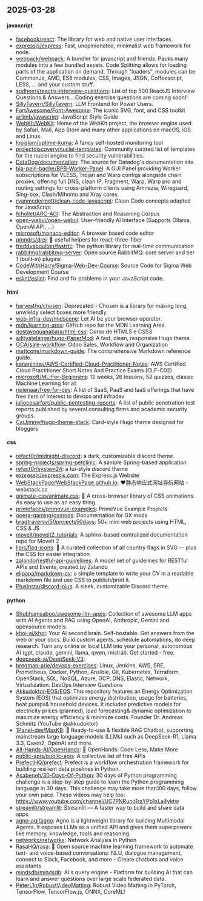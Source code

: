 ## 2025-03-28

#### javascript
* [facebook/react](https://github.com/facebook/react): The library for web and native user interfaces.
* [expressjs/express](https://github.com/expressjs/express): Fast, unopinionated, minimalist web framework for node.
* [webpack/webpack](https://github.com/webpack/webpack): A bundler for javascript and friends. Packs many modules into a few bundled assets. Code Splitting allows for loading parts of the application on demand. Through "loaders", modules can be CommonJs, AMD, ES6 modules, CSS, Images, JSON, Coffeescript, LESS, ... and your custom stuff.
* [sudheerj/reactjs-interview-questions](https://github.com/sudheerj/reactjs-interview-questions): List of top 500 ReactJS Interview Questions & Answers....Coding exercise questions are coming soon!!
* [SillyTavern/SillyTavern](https://github.com/SillyTavern/SillyTavern): LLM Frontend for Power Users.
* [FortAwesome/Font-Awesome](https://github.com/FortAwesome/Font-Awesome): The iconic SVG, font, and CSS toolkit
* [airbnb/javascript](https://github.com/airbnb/javascript): JavaScript Style Guide
* [WebKit/WebKit](https://github.com/WebKit/WebKit): Home of the WebKit project, the browser engine used by Safari, Mail, App Store and many other applications on macOS, iOS and Linux.
* [louislam/uptime-kuma](https://github.com/louislam/uptime-kuma): A fancy self-hosted monitoring tool
* [projectdiscovery/nuclei-templates](https://github.com/projectdiscovery/nuclei-templates): Community curated list of templates for the nuclei engine to find security vulnerabilities.
* [DataDog/documentation](https://github.com/DataDog/documentation): The source for Datadog's documentation site.
* [bia-pain-bache/BPB-Worker-Panel](https://github.com/bia-pain-bache/BPB-Worker-Panel): A GUI Panel providing Worker subscriptions for VLESS, Trojan and Warp configs alongside chain proxies, offering full DNS, clean IP, Fragment, Warp, Warp pro and routing settings for cross-platform clients using Amnezia, Wireguard, Sing-box, Clash/Mihomo and Xray cores.
* [ryanmcdermott/clean-code-javascript](https://github.com/ryanmcdermott/clean-code-javascript): Clean Code concepts adapted for JavaScript
* [fchollet/ARC-AGI](https://github.com/fchollet/ARC-AGI): The Abstraction and Reasoning Corpus
* [open-webui/open-webui](https://github.com/open-webui/open-webui): User-friendly AI Interface (Supports Ollama, OpenAI API, ...)
* [microsoft/monaco-editor](https://github.com/microsoft/monaco-editor): A browser based code editor
* [pmndrs/drei](https://github.com/pmndrs/drei): 🥉 useful helpers for react-three-fiber
* [freddyaboulton/fastrtc](https://github.com/freddyaboulton/fastrtc): The python library for real-time communication
* [rabbitmq/rabbitmq-server](https://github.com/rabbitmq/rabbitmq-server): Open source RabbitMQ: core server and tier 1 (built-in) plugins
* [CodeWithHarry/Sigma-Web-Dev-Course](https://github.com/CodeWithHarry/Sigma-Web-Dev-Course): Source Code for Sigma Web Development Course
* [eslint/eslint](https://github.com/eslint/eslint): Find and fix problems in your JavaScript code.

#### html
* [harvesthq/chosen](https://github.com/harvesthq/chosen): Deprecated - Chosen is a library for making long, unwieldy select boxes more friendly.
* [web-infra-dev/midscene](https://github.com/web-infra-dev/midscene): Let AI be your browser operator.
* [mdn/learning-area](https://github.com/mdn/learning-area): GitHub repo for the MDN Learning Area.
* [gustavoguanabara/html-css](https://github.com/gustavoguanabara/html-css): Curso de HTML5 e CSS3
* [adityatelange/hugo-PaperMod](https://github.com/adityatelange/hugo-PaperMod): A fast, clean, responsive Hugo theme.
* [OCA/sale-workflow](https://github.com/OCA/sale-workflow): Odoo Sales, Workflow and Organization
* [mattcone/markdown-guide](https://github.com/mattcone/markdown-guide): The comprehensive Markdown reference guide.
* [kananinirav/AWS-Certified-Cloud-Practitioner-Notes](https://github.com/kananinirav/AWS-Certified-Cloud-Practitioner-Notes): AWS Certified Cloud Practitioner Short Notes And Practice Exams (CLF-C02)
* [microsoft/ML-For-Beginners](https://github.com/microsoft/ML-For-Beginners): 12 weeks, 26 lessons, 52 quizzes, classic Machine Learning for all
* [ripienaar/free-for-dev](https://github.com/ripienaar/free-for-dev): A list of SaaS, PaaS and IaaS offerings that have free tiers of interest to devops and infradev
* [juliocesarfort/public-pentesting-reports](https://github.com/juliocesarfort/public-pentesting-reports): A list of public penetration test reports published by several consulting firms and academic security groups.
* [CaiJimmy/hugo-theme-stack](https://github.com/CaiJimmy/hugo-theme-stack): Card-style Hugo theme designed for bloggers

#### css
* [refact0r/midnight-discord](https://github.com/refact0r/midnight-discord): a dark, customizable discord theme.
* [spring-projects/spring-petclinic](https://github.com/spring-projects/spring-petclinic): A sample Spring-based application
* [refact0r/system24](https://github.com/refact0r/system24): a tui-style discord theme
* [expressjs/expressjs.com](https://github.com/expressjs/expressjs.com): The Express.js Website
* [WebStackPage/WebStackPage.github.io](https://github.com/WebStackPage/WebStackPage.github.io): ❤️静态响应式网址导航网站 - webstack.cc
* [animate-css/animate.css](https://github.com/animate-css/animate.css): 🍿 A cross-browser library of CSS animations. As easy to use as an easy thing.
* [primefaces/primevue-examples](https://github.com/primefaces/primevue-examples): PrimeVue Example Projects
* [opera-gaming/gxmods](https://github.com/opera-gaming/gxmods): Documentation for GX mods
* [bradtraversy/50projects50days](https://github.com/bradtraversy/50projects50days): 50+ mini web projects using HTML, CSS & JS
* [moveit/moveit2_tutorials](https://github.com/moveit/moveit2_tutorials): A sphinx-based centralized documentation repo for MoveIt 2
* [lipis/flag-icons](https://github.com/lipis/flag-icons): 🎏 A curated collection of all country flags in SVG — plus the CSS for easier integration
* [zalando/restful-api-guidelines](https://github.com/zalando/restful-api-guidelines): A model set of guidelines for RESTful APIs and Events, created by Zalando
* [elipapa/markdown-cv](https://github.com/elipapa/markdown-cv): a simple template to write your CV in a readable markdown file and use CSS to publish/print it.
* [PlusInsta/discord-plus](https://github.com/PlusInsta/discord-plus): A sleek, customizable Discord theme.

#### python
* [Shubhamsaboo/awesome-llm-apps](https://github.com/Shubhamsaboo/awesome-llm-apps): Collection of awesome LLM apps with AI Agents and RAG using OpenAI, Anthropic, Gemini and opensource models.
* [khoj-ai/khoj](https://github.com/khoj-ai/khoj): Your AI second brain. Self-hostable. Get answers from the web or your docs. Build custom agents, schedule automations, do deep research. Turn any online or local LLM into your personal, autonomous AI (gpt, claude, gemini, llama, qwen, mistral). Get started - free.
* [deepseek-ai/DeepSeek-V3](https://github.com/deepseek-ai/DeepSeek-V3): 
* [bregman-arie/devops-exercises](https://github.com/bregman-arie/devops-exercises): Linux, Jenkins, AWS, SRE, Prometheus, Docker, Python, Ansible, Git, Kubernetes, Terraform, OpenStack, SQL, NoSQL, Azure, GCP, DNS, Elastic, Network, Virtualization. DevOps Interview Questions
* [Akkudoktor-EOS/EOS](https://github.com/Akkudoktor-EOS/EOS): This repository features an Energy Optimization System (EOS) that optimizes energy distribution, usage for batteries, heat pumps& household devices. It includes predictive models for electricity prices (planned), load forecasting& dynamic optimization to maximize energy efficiency & minimize costs. Founder Dr. Andreas Schmitz (YouTube @akkudoktor)
* [1Panel-dev/MaxKB](https://github.com/1Panel-dev/MaxKB): 💬 Ready-to-use & flexible RAG Chatbot, supporting mainstream large language models (LLMs) such as DeepSeek-R1, Llama 3.3, Qwen2, OpenAI and more.
* [All-Hands-AI/OpenHands](https://github.com/All-Hands-AI/OpenHands): 🙌 OpenHands: Code Less, Make More
* [public-apis/public-apis](https://github.com/public-apis/public-apis): A collective list of free APIs
* [PrefectHQ/prefect](https://github.com/PrefectHQ/prefect): Prefect is a workflow orchestration framework for building resilient data pipelines in Python.
* [Asabeneh/30-Days-Of-Python](https://github.com/Asabeneh/30-Days-Of-Python): 30 days of Python programming challenge is a step-by-step guide to learn the Python programming language in 30 days. This challenge may take more than100 days, follow your own pace. These videos may help too: https://www.youtube.com/channel/UC7PNRuno1rzYPb1xLa4yktw
* [streamlit/streamlit](https://github.com/streamlit/streamlit): Streamlit — A faster way to build and share data apps.
* [agno-agi/agno](https://github.com/agno-agi/agno): Agno is a lightweight library for building Multimodal Agents. It exposes LLMs as a unified API and gives them superpowers like memory, knowledge, tools and reasoning.
* [networkx/networkx](https://github.com/networkx/networkx): Network Analysis in Python
* [RasaHQ/rasa](https://github.com/RasaHQ/rasa): 💬 Open source machine learning framework to automate text- and voice-based conversations: NLU, dialogue management, connect to Slack, Facebook, and more - Create chatbots and voice assistants
* [mindsdb/mindsdb](https://github.com/mindsdb/mindsdb): AI's query engine - Platform for building AI that can learn and answer questions over large scale federated data.
* [PeterL1n/RobustVideoMatting](https://github.com/PeterL1n/RobustVideoMatting): Robust Video Matting in PyTorch, TensorFlow, TensorFlow.js, ONNX, CoreML!
